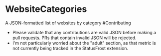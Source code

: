 # WebsiteCategories
A JSON-formatted list of websites by category
#Contributing
- Please validate that any contributions are valid JSON before making a pull requests. PRs that contain invalid JSON will be rejected.
- I'm not particularly worried about the "adult" section, as that metric is not currently being tracked in the StatusFrost extension.
